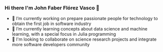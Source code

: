 ### Hi there I'm John Faber Flórez Vasco  👋

- 🔭 I’m currently working on prepare passionate people for technology to obtain the first job in software industry
- 🌱 I’m currently learning concepts about data science and machine learning, with a special focus in Julia programming
- 👯 I'm looking to collaborate on science research projects  and integrate more software developers community


<!--
**JohnFlorez25/JohnFlorez25** is a ✨ _special_ ✨ repository because its `README.md` (this file) appears on your GitHub profile.

Here are some ideas to get you started:

- 🔭 I’m currently working on ...
- 🌱 I’m currently learning ...
- 👯 I’m looking to collaborate on ...
- 🤔 I’m looking for help with ...
- 💬 Ask me about ...
- 📫 How to reach me: ...
- 😄 Pronouns: ...
- ⚡ Fun fact: ...
-->
